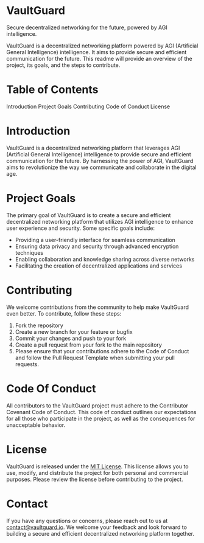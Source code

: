 # VaultGuard

Secure decentralized networking for the future, powered by AGI intelligence.

VaultGuard is a decentralized networking platform powered by AGI (Artificial General Intelligence) intelligence. It aims to provide secure and efficient communication for the future. This readme will provide an overview of the project, its goals, and the steps to contribute.

# Table of Contents

Introduction
Project Goals
Contributing
Code of Conduct
License

# Introduction

VaultGuard is a decentralized networking platform that leverages AGI (Artificial General Intelligence) intelligence to provide secure and efficient communication for the future. By harnessing the power of AGI, VaultGuard aims to revolutionize the way we communicate and collaborate in the digital age.

# Project Goals

The primary goal of VaultGuard is to create a secure and efficient decentralized networking platform that utilizes AGI intelligence to enhance user experience and security. Some specific goals include:

- Providing a user-friendly interface for seamless communication
- Ensuring data privacy and security through advanced encryption techniques
- Enabling collaboration and knowledge sharing across diverse networks
- Facilitating the creation of decentralized applications and services

# Contributing 

We welcome contributions from the community to help make VaultGuard even better. To contribute, follow these steps:

1. Fork the repository
2. Create a new branch for your feature or bugfix
3. Commit your changes and push to your fork
4. Create a pull request from your fork to the main repository
5. Please ensure that your contributions adhere to the Code of Conduct and follow the Pull Request Template when submitting your pull requests.

# Code Of Conduct 

All contributors to the VaultGuard project must adhere to the Contributor Covenant Code of Conduct. This code of conduct outlines our expectations for all those who participate in the project, as well as the consequences for unacceptable behavior.

# License

VaultGuard is released under the [MIT License](LICENSE). This license allows you to use, modify, and distribute the project for both personal and commercial purposes. Please review the license before contributing to the project.

# Contact
If you have any questions or concerns, please reach out to us at contact@vaultguard.io. We welcome your feedback and look forward to building a secure and efficient decentralized networking platform together.
